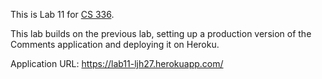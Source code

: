 This is Lab 11 for 
[CS 336](https://cs.calvin.edu/courses/cs/336/kvlinden).

This lab builds on the previous lab, setting up a production version of the Comments application and deploying it on Heroku.

Application URL: https://lab11-ljh27.herokuapp.com/